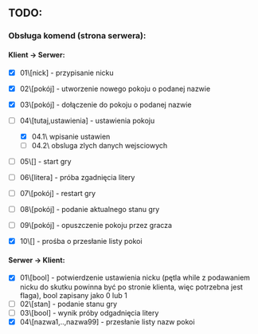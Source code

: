 ## TODO:

### Obsługa komend (strona serwera):
#### Klient -> Serwer:

- [x] 01\\[nick] - przypisanie nicku  
- [x] 02\\[pokój] - utworzenie nowego pokoju o podanej nazwie 
- [x] 03\\[pokój] - dołączenie do pokoju o podanej nazwie 
- [ ] 04\\[tutaj,ustawienia] - ustawienia pokoju
  - [x] 04.1\\ wpisanie ustawien
  - [ ] 04.2\\ obsluga zlych danych wejsciowych 
- [ ] 05\\[] - start gry
- [ ] 06\\[litera] - próba zgadnięcia litery
- [ ] 07\\[pokój] - restart gry
- [ ] 08\\[pokój] - podanie aktualnego stanu gry
- [ ] 09\\[pokój] - opuszczenie pokoju przez gracza
- [x] 10\\[] - prośba o przesłanie listy pokoi


#### Serwer -> Klient:
- [x] 01\\[bool] - potwierdzenie ustawienia nicku (pętla while z podawaniem nicku do skutku powinna być po stronie klienta, więc potrzebna jest flaga), bool zapisany jako 0 lub 1
- [ ] 02\\[stan] - podanie stanu gry
- [ ] 03\\[bool] - wynik próby odgadnięcia litery
- [x] 04\\[nazwa1,..,nazwa99] - przesłanie listy nazw pokoi
